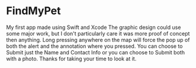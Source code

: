 # FindMyPet
My first app made using Swift and Xcode
The graphic design could use some major work, but I don't particularly care it was more proof of concept then anything.
Long pressing anywhere on the map will force the pop up of both the alert and the annotation where you pressed.
You can choose to Submit just the Name and Contact Info or you can choose to Submit both with a photo.
Thanks for taking your time to look at it.
